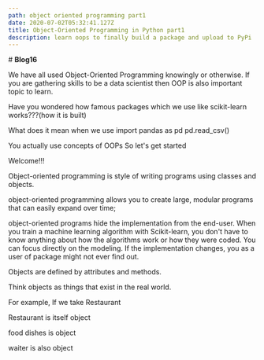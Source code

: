 ```yaml
---
path: object oriented programming part1
date: 2020-07-02T05:32:41.127Z
title: Object-Oriented Programming in Python part1
description: learn oops to finally build a package and upload to PyPi
---
```

\# **Blog16**

We have all used Object-Oriented Programming knowingly or otherwise. If you are gathering skills to be a data scientist then OOP is also important topic to learn. 

Have you wondered how famous packages which we use like scikit-learn works???(how it is built)

What does it mean when we use import pandas as pd pd.read_csv()

You actually use concepts of OOPs So let's get started

Welcome!!!

Object-oriented programming is style of writing programs using classes and objects.

object-oriented programming allows you to create large, modular programs that can easily expand over time;

object-oriented programs hide the implementation from the end-user. When you train a machine learning algorithm with Scikit-learn, you don't have to know anything about how the algorithms work or how they were coded. You can focus directly on the modeling. If the implementation changes, you as a user of package might not ever find out.

Objects are defined by attributes and methods.

Think objects as things that exist in the real world.

For example, If we take Restaurant

Restaurant is itself object 

food dishes is object

waiter is also object

